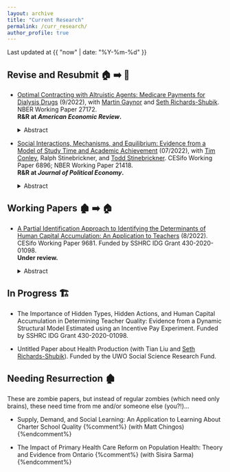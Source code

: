 ```yaml
---
layout: archive
title: "Current Research"
permalink: /curr_research/
author_profile: true
---
```


Last updated at {{ "now" | date: "%Y-%m-%d" }}

## Revise and Resubmit :house: :arrow_right: :house_with_garden:

 * [Optimal Contracting with Altruistic Agents: Medicare Payments for Dialysis Drugs](/files/research/medicare_screening_2022_09.pdf) (9/2022),
with [Martin Gaynor](https://www.andrew.cmu.edu/user/mgaynor/) and [Seth Richards-Shubik](http://www.lehigh.edu/~ser315/). 
NBER Working Paper 27172.  
**R&R at *American Economic Review*.**
		
	<details>
  	<summary>Abstract</summary>  
  	<p>
  	We study health care provider agency and optimal payment policy in the context of an expensive medication for dialysis patients. 
	Using Medicare claims data we estimate a structural model of treatment decisions, in which providers differ in their altruism and marginal costs, and this heterogeneity is unobservable to the government. 
	In a novel application of nonlinear pricing methods, we empirically characterize the optimal unrestricted contracts in this screening environment with multidimensional heterogeneity. 
	The optimal contracts initially pay similar amounts as the one used by Medicare at the time, but the marginal payment rates decline precipitously at higher dosages. 
	Adopting the optimal contracts would eliminate medically excessive dosages and substantially reduce expenditures, resulting in approximately $300 million in gains from better contracting. 
	The approach we develop could be applied to a broad class of problems in health care payment policy.

	</p>
	</details>

* [Social Interactions, Mechanisms, and Equilibrium: Evidence from a Model of Study Time and Academic Achievement](/files/research/Conley_Mehta_Stinebrickner_Stinebrickner_friendstudy_2022_07_13.pdf) (07/2022), 
with [Tim Conley](https://economics.uwo.ca/people/faculty/conley.html), Ralph Stinebrickner, and [Todd Stinebrickner](https://economics.uwo.ca/people/faculty/stinebrickner.html). 
CESifo Working Paper 6896; NBER Working Paper 21418.  
**R&R at *Journal of Political Economy*.**
	
	<details>
  	<summary>Abstract</summary>  
  	<p>
  	We develop and estimate a model of student study time on a social network. 
  	The model is designed to exploit unique data collected in the Berea Panel Study. 
  	Study time data allow us to quantify an intuitive mechanism for academic social interactions: own study time may depend on friend study time in a heterogeneous manner. 
  	Social network data allow us to embed study time and resulting academic achievement in an estimable equilibrium framework. 
  	We develop a specification test that exploits the equilibrium nature of social interactions and use it to show that novel study propensity measures mitigate econometric endogeneity concerns.	
  	</p>
	</details>

## Working Papers :derelict_house: :arrow_right: :house:

* [A Partial Identification Approach to Identifying the Determinants of Human Capital Accumulation: An Application to Teachers](/files/research/mehta_OJT_LBD_teachers_partial_identification_working_paper.pdf) (8/2022). CESifo Working Paper 9681. Funded by SSHRC IDG Grant 430-2020-01098.   
**Under review.**

	<details>
  	<summary>Abstract</summary>  
	<p>
	This paper views teacher quality through the human capital perspective.
	Teacher quality exhibits substantial growth over teachers' careers, but why it improves is not well understood.
	I use a human capital production function nesting On-the-Job-Training (OJT) and Learning-by-Doing (LBD) and experimental variation from Glewwe et al. (2010), a teacher incentive pay experiment in Kenya, to discern the presence and relative importance of these forces.
	The identified set for the OJT and LBD components has a closed-form solution, which depends on experimentally estimated average treatment effects.
	The results provide evidence of an LBD component and an informative upper bound on the OJT component. 
	</p>
	</details>


## In Progress :building_construction:

* The Importance of Hidden Types, Hidden Actions, and Human Capital Accumulation in Determining Teacher Quality: Evidence from a Dynamic Structural Model Estimated using an Incentive Pay Experiment. Funded by SSHRC IDG Grant 430-2020-01098.
<!--Why is there a "Return" to Teacher Experience? Using Evidence from an Incentive Pay Experiment to Distinguish between On-the-Job-Training and Learning-by-Doing Models of Human Capital. Funded by SSHRC IDG Grant 430-2020-01098.-->

* Untitled Paper about Health Production (with Tian Liu and [Seth Richards-Shubik](http://www.lehigh.edu/~ser315)).
Funded by the UWO Social Science Research Fund.

## Needing Resurrection :derelict_house:

These are zombie papers, but instead of regular zombies (which need only brains), these need time from me and/or someone else (you?!)...

* Supply, Demand, and Social Learning: An Application to Learning About Charter School Quality 
{%comment%} (with Matt Chingos) {%endcomment%}

* The Impact of Primary Health Care Reform on Population Health: Theory and Evidence from Ontario 
{%comment%} (with Sisira Sarma) {%endcomment%}
